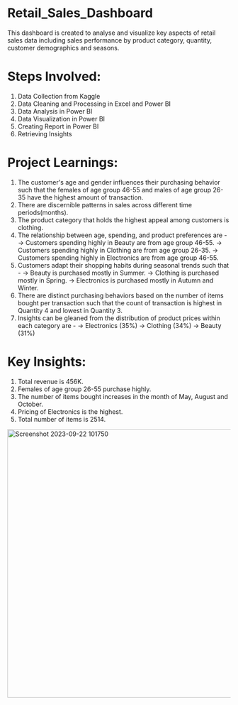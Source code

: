 # Retail_Sales_Dashboard
This dashboard is created to analyse and visualize key aspects of retail sales data including sales performance by product category, quantity, customer demographics and seasons.
# Steps Involved:
1. Data Collection from Kaggle
2. Data Cleaning and Processing in Excel and Power BI
3. Data Analysis in Power BI
4. Data Visualization in Power BI
5. Creating Report in Power BI
6. Retrieving Insights
# Project Learnings:
1. The customer's age and gender influences their purchasing behavior such that the females of age group 46-55 and males of age group 26-35 have the highest amount of transaction.
2. There are discernible patterns in sales across different time periods(months).
3. The product category that holds the highest appeal among customers is clothing.
4. The relationship between age, spending, and product preferences are - 
 -> Customers spending highly in Beauty are from age group 46-55.
 -> Customers spending highly in Clothing are from age group 26-35.
 -> Customers spending highly in Electronics are from age group 46-55.
5. Customers adapt their shopping habits during seasonal trends such that - 
 -> Beauty is purchased mostly in Summer.
 -> Clothing is purchased mostly in Spring.
 -> Electronics is purchased mostly in Autumn and Winter.
6. There are distinct purchasing behaviors based on the number of items bought per transaction such that the count of transaction is highest in Quantity 4 and lowest in Quantity 3.
7. Insights can be gleaned from the distribution of product prices within each category are - 
 -> Electronics (35%)
 -> Clothing (34%)
 -> Beauty (31%)
# Key Insights: 
1. Total revenue is 456K.
2. Females of age group 26-55 purchase highly.
3. The number of items bought increases in the month of May, August and October.
4. Pricing of Electronics is the highest.
5. Total number of items is 2514.
<img width="605" alt="Screenshot 2023-09-22 101750" src="https://github.com/isratparveen/Retail_Sales_Dashboard/assets/88919216/88e74456-6f1d-40e9-a00d-71495742878f">
